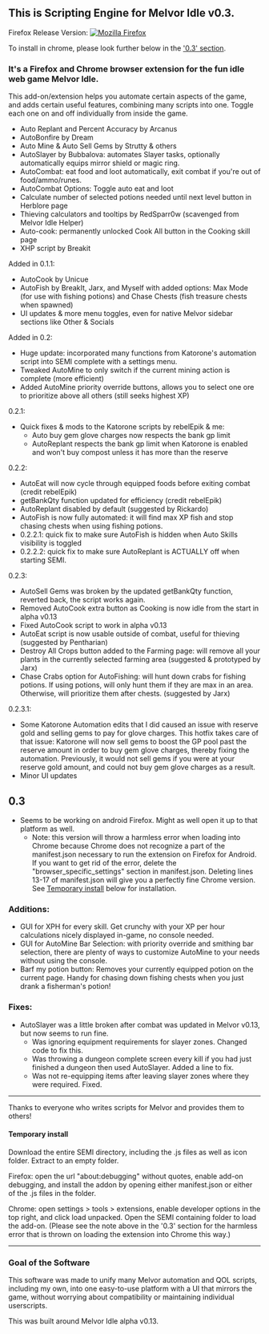 ## This is Scripting Engine for Melvor Idle v0.3.
Firefox Release Version: [![Mozilla Firefox](https://img.shields.io/amo/v/scripting-engine-melvor-idle?label=Scripting%20Engine%20for%20Melvor%20Idle%3A%20Firefox%20Add-on&logo=Mozilla%20Firefox)](https://addons.mozilla.org/en-US/firefox/addon/scripting-engine-melvor-idle/)

To install in chrome,  please look further below in the ['0.3' section](https://gitlab.com/aldousWatts/SEMI#anchor-03).
### It's a Firefox and Chrome browser extension for the fun idle web game Melvor Idle. 
This add-on/extension helps you automate certain aspects of the game, and adds certain useful features, combining many scripts into one. Toggle each one on and off individually from inside the game.
* Auto Replant and Percent Accuracy by Arcanus
* AutoBonfire by Dream
* Auto Mine & Auto Sell Gems by Strutty & others
* AutoSlayer by Bubbalova: automates Slayer tasks, optionally automatically equips mirror shield or magic ring.
* AutoCombat: eat food and loot automatically, exit combat if you're out of food/ammo/runes.
* AutoCombat Options: Toggle auto eat and loot
* Calculate number of selected potions needed until next level button in Herblore page
* Thieving calculators and tooltips by RedSparr0w (scavenged from Melvor Idle Helper)
* Auto-cook: permanently unlocked Cook All button in the Cooking skill page
* XHP script by Breakit

Added in 0.1.1:
* AutoCook by Unicue
* AutoFish by BreakIt, Jarx, and Myself with added options: Max Mode (for use with fishing potions) and Chase Chests (fish treasure chests when spawned)
* UI updates & more menu toggles, even for native Melvor sidebar sections like Other & Socials

Added in 0.2:
* Huge update: incorporated many functions from Katorone's automation script into SEMI complete with a settings menu.
* Tweaked AutoMine to only switch if the current mining action is complete (more efficient)
* Added AutoMine priority override buttons, allows you to select one ore to prioritize above all others (still seeks highest XP)

0.2.1:
* Quick fixes & mods to the Katorone scripts by rebelEpik & me:
    * Auto buy gem glove charges now respects the bank gp limit
    * AutoReplant respects the bank gp limit when Katorone is enabled and won't buy compost unless it has more than the reserve

0.2.2:
* AutoEat will now cycle through equipped foods before exiting combat (credit rebelEpik)
* getBankQty function updated for efficiency (credit rebelEpik)
* AutoReplant disabled by default (suggested by Rickardo)
* AutoFish is now fully automated: it will find max XP fish and stop chasing chests when using fishing potions.
* 0.2.2.1: quick fix to make sure AutoFish is hidden when Auto Skills visibility is toggled
* 0.2.2.2: quick fix to make sure AutoReplant is ACTUALLY off when starting SEMI.

0.2.3:
* AutoSell Gems was broken by the updated getBankQty function, reverted back, the script works again.
* Removed AutoCook extra button as Cooking is now idle from the start in alpha v0.13
* Fixed AutoCook script to work in alpha v0.13
* AutoEat script is now usable outside of combat, useful for thieving (suggested by Pentharian)
* Destroy All Crops button added to the Farming page: will remove all your plants in the currently selected farming area (suggested & prototyped by Jarx)
* Chase Crabs option for AutoFishing: will hunt down crabs for fishing potions. If using potions, will only hunt them if they are max in an area. Otherwise, will prioritize them after chests. (suggested by Jarx)

0.2.3.1:
* Some Katorone Automation edits that I did caused an issue with reserve gold and selling gems to pay for glove charges. This hotfix takes care of that issue: Katorone will now sell gems to boost the GP pool past the reserve amount in order to buy gem glove charges, thereby fixing the automation. Previously, it would not sell gems if you were at your reserve gold amount, and could not buy gem glove charges as a result.
* Minor UI updates

## 0.3
* Seems to be working on android Firefox. Might as well open it up to that platform as well.
    * Note: this version will throw a harmless error when loading into Chrome because Chrome does not recognize a part of the manifest.json necessary to run the extension on Firefox for Android. If you want to get rid of the error, delete the "browser_specific_settings" section in manifest.json. Deleting lines 13-17 of manifest.json will give you a perfectly fine Chrome version. See [Temporary install](https://gitlab.com/aldousWatts/SEMI#temporary-install) below for installation.

### Additions:
* GUI for XPH for every skill. Get crunchy with your XP per hour calculations nicely displayed in-game, no console needed.
* GUI for AutoMine Bar Selection: with priority override and smithing bar selection, there are plenty of ways to customize AutoMine to your needs without using the console.
* Barf my potion button: Removes your currently equipped potion on the current page. Handy for chasing down fishing chests when you just drank a fisherman's potion!

### Fixes:
* AutoSlayer was a little broken after combat was updated in Melvor v0.13, but now seems to run fine. 
    * Was ignoring equipment requirements for slayer zones. Changed code to fix this.
    * Was throwing a dungeon complete screen every kill if you had just finished a dungeon then used AutoSlayer. Added a line to fix.
    * Was not re-equipping items after leaving slayer zones where they were required. Fixed.
    
***

Thanks to everyone who writes scripts for Melvor and provides them to others!

#### Temporary install

Download the entire SEMI directory, including the .js files as well as icon folder. Extract to an empty folder.

Firefox: open the url "about:debugging" without quotes, enable add-on debugging, and install the addon by opening either manifest.json or either of the .js files in the folder.

Chrome: open settings > tools > extensions, enable developer options in the top right, and click load unpacked. Open the SEMI containing folder to load the add-on. (Please see the note above in the '0.3' section for the harmless error that is thrown on loading the extension into Chrome this way.)

***

### Goal of the Software
This software was made to unify many Melvor automation and QOL scripts, including my own, into one easy-to-use platform with a UI that mirrors the game, without worrying about compatibility or maintaining individual userscripts.

This was built around Melvor Idle alpha v0.13.
